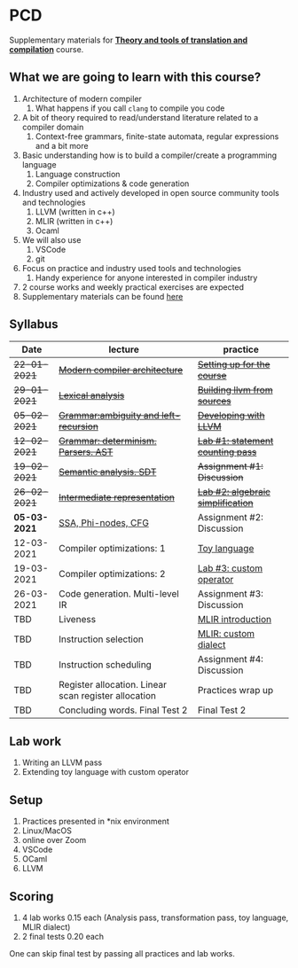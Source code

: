 # PCD

Supplementary materials for [**Theory and tools of translation and compilation**](https://www.hse.ru/edu/courses/339578065) course.

## What we are going to learn with this course?

1. Architecture of modern compiler
    1. What happens if you call `clang` to compile you code
1. A bit of theory required to read/understand literature related to a compiler domain
    1. Context-free grammars, finite-state automata, regular expressions and a bit more
1. Basic understanding how is to build a compiler/create a programming language
    1. Language construction
    1. Compiler optimizations & code generation
1. Industry used and actively developed in open source community tools and technologies
    1. LLVM (written in c++)
    1. MLIR (written in c++)
    1. Ocaml
1. We will also use
    1. VSCode
    1. git
1. Focus on practice and industry used tools and technologies
    1. Handy experience for anyone interested in compiler industry
1. 2 course works and weekly practical exercises are expected
1. Supplementary materials can be found [here](links.md)

## Syllabus

| Date         | lecture                                                                        | practice                                                           |
| ------------ | ------------------------------------------------------------------------------ | ------------------------------------------------------------------ |
|~~22-01-2021~~| [~~Modern compiler architecture~~](lectures/0-modern-compiler-architecture.md) | [~~Setting up for the course~~](practices/p0/assignment.md)        |
|~~29-01-2021~~| [~~Lexical analysis~~](lectures/1-lexical-analysis.md)                         | [~~Building llvm from sources~~](practices/p1/assignment.md)       |
|~~05-02-2021~~| [~~Grammar:ambiguity and left-recursion~~](lectures/2-grammar.md)              | [~~Developing with LLVM~~](practices/p2/assignment.md)             |
|~~12-02-2021~~| [~~Grammar: determinism. Parsers. AST~~](lectures/3-parser_taxonomy.md)        | [~~Lab #1: statement counting pass~~](practices/p3/assignment.md)  |
|~~19-02-2021~~| [~~Semantic analysis. SDT~~](lectures/4-semantic.md)                           | ~~Assignment #1: Discussion~~                                      |
|~~26-02-2021~~| [~~Intermediate representation~~](lectures/5-ir.md)                            | [~~Lab #2: algebraic simplification~~](practices/p4/assignment.md) |
|**05-03-2021**| [SSA, Phi-nodes, CFG](lectures/5-ssa.md)                                       | Assignment #2: Discussion                                          |
|  12-03-2021  | Compiler optimizations: 1                                                      | [Toy language](practices/p5/assignment.md)                         |
|  19-03-2021  | Compiler optimizations: 2                                                      | [Lab #3: custom operator](practices/p6/assignment.md)              |
|  26-03-2021  | Code generation. Multi-level IR                                                | Assignment #3: Discussion          |
|  TBD  | Liveness                                                                       | [MLIR introduction]()  |
|  TBD  | Instruction selection                                                          | [MLIR: custom dialect]() |
|  TBD  | Instruction scheduling                                                         | Assignment #4: Discussion                                    |
|  TBD  | Register allocation. Linear scan register allocation                           | Practices wrap up                                                 |
|  TBD  | Concluding words. Final Test 2                                                 | Final Test 2                                                 |

## Lab work

1. Writing an LLVM pass
1. Extending toy language with custom operator

## Setup

1. Practices presented in \*nix environment
1. Linux/MacOS
1. online over Zoom
1. VSCode
1. OCaml
1. LLVM

## Scoring

1. 4 lab works 0.15 each (Analysis pass, transformation pass, toy language, MLIR dialect)
1. 2 final tests 0.20 each

One can skip final test by passing all practices and lab works.
